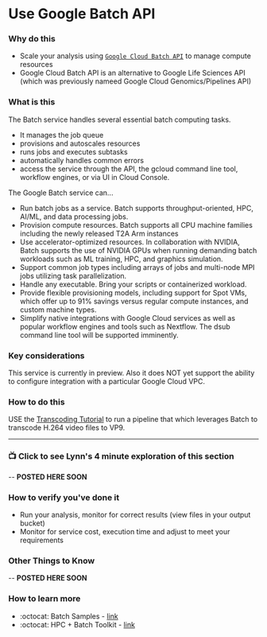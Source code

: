 # Use Google Batch API


### Why do this
 - Scale your analysis using [`Google Cloud Batch API`](https://cloud.google.com/blog/products/compute/new-batch-service-processes-batch-jobs-on-google-cloud) to manage compute resources
 - Google Cloud Batch API is an alternative to Google Life Sciences API (which was previously nameed Google Cloud Genomics/Pipelines API)


### What is this
 The Batch service handles several essential batch computing tasks. 
 - It manages the job queue 
 - provisions and autoscales resources
 - runs jobs and executes subtasks
 - automatically handles common errors 
 - access the service through the API, the gcloud command line tool, workflow engines, or via UI in Cloud Console. 

The Google Batch service can...
- Run batch jobs as a service. Batch supports throughput-oriented, HPC, AI/ML, and data processing jobs.
- Provision compute resources. Batch supports all CPU machine families including the newly released T2A Arm instances
- Use accelerator-optimized resources. In collaboration with NVIDIA, Batch supports the use of NVIDIA GPUs when running demanding batch workloads such as ML training, HPC, and graphics simulation.
- Support common job types including arrays of jobs and multi-node MPI jobs utilizing task parallelization. 
- Handle any executable. Bring your scripts or containerized workload.
- Provide flexible provisioning models, including support for Spot VMs, which offer up to 91% savings versus regular compute instances, and custom machine types.
- Simplify native integrations with Google Cloud services as well as popular workflow engines and tools such as Nextflow. The dsub command line tool will be supported imminently.

### Key considerations
This service is currently in preview.  Also it does NOT yet support the ability to configure integration with a particular Google Cloud VPC.

### How to do this

 USE the [Transcoding Tutorial](https://github.com/GoogleCloudPlatform/batch-samples/tree/main/transcoding) to run a pipeline that which leverages Batch to transcode H.264 video files to VP9.

 -----

### 📺 Click to see Lynn's 4 minute exploration of this section  

-- **POSTED HERE SOON**

### How to verify you've done it
 - Run your analysis, monitor for correct results (view files in your output bucket)
 - Monitor for service cost, execution time and adjust to meet your requirements

### Other Things to Know

-- **POSTED HERE SOON**

### How to learn more

- :octocat: Batch Samples - [link](https://github.com/GoogleCloudPlatform/batch-samples)
- :octocat: HPC + Batch Toolkit - [link](https://github.com/GoogleCloudPlatform/hpc-toolkit/blob/develop/docs/cloud-batch.md)

